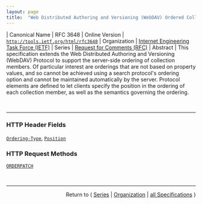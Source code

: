 ```yaml
---
layout: page
title:  "Web Distributed Authoring and Versioning (WebDAV) Ordered Collections Protocol"
---
```


| Canonical Name | RFC 3648
| Online Version | [`http://tools.ietf.org/html/rfc3648`](http://tools.ietf.org/html/rfc3648)
| Organization | [Internet Engineering Task Force (IETF)](..)
| Series | [Request for Comments (RFC)](.)
| Abstract | This specification extends the Web Distributed Authoring and Versioning (WebDAV) Protocol to support the server-side ordering of collection members. Of particular interest are orderings that are not based on property values, and so cannot be achieved using a search protocol's ordering option and cannot be maintained automatically by the server. Protocol elements are defined to let clients specify the position in the ordering of each collection member, as well as the semantics governing the ordering.

<br/>
<hr/>

### HTTP Header Fields

[`Ordering-Type`](/concepts/http-header/Ordering-Type "When a collection is created, the client MAY request that it be ordered and specify the semantics of the ordering by using the new Ordering-Type header with a MKCOL request. For collections that are ordered, the client SHOULD identify the semantics of the ordering with a URI in the Ordering-Type header, although the client MAY simply set the header value to DAV:custom to indicate that the collection is ordered but the semantics of the ordering are not being advertised."), [`Position`](/concepts/http-header/Position "When a new member is added to a collection with a client-maintained ordering (for example, with PUT, COPY, or MKCOL), its position in the ordering can be set with the new Position header. The Position header allows the client to specify that an internal member URI should be first in the collection's ordering, last in the collection's ordering, immediately before some other internal member URI in the collection's ordering, or immediately after some other internal member URI in the collection's ordering.")

### HTTP Request Methods

[`ORDERPATCH`](/concepts/http-method/ORDERPATCH "The ORDERPATCH method is used to change the ordering semantics of a collection, to change the order of the collection's members in the ordering, or both.")



<br/>
<hr/>

<p style="text-align: right">Return to ( <a href="./">Series</a> | <a href="../">Organization</a> | <a href="../../">all Specifications</a> )</p>